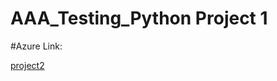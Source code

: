# AAA_Testing_Python Project 1

#Azure Link: 

[project2](http://calc2websiteis601new.eastus.azurecontainer.io/)


  